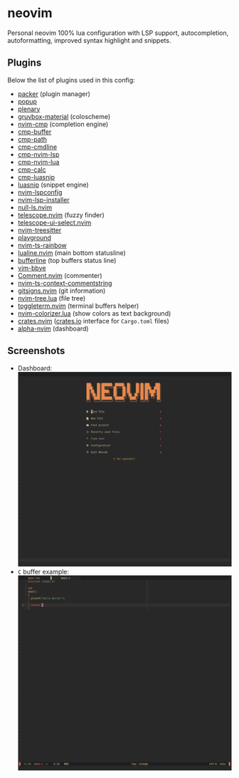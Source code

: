 # neovim
Personal neovim 100% lua configuration with LSP support, autocompletion,
autoformatting, improved syntax highlight and snippets.

## Plugins
Below the list of plugins used in this config:
- [packer](https://github.com/wbthomason/packer.nvim) (plugin manager)
- [popup](https://github.com/nvim-lua/popup.nvim)
- [plenary](https://github.com/nvim-lua/plenary.nvim)
- [gruvbox-material](https://github.com/sainnhe/gruvbox-material) (coloscheme)
- [nvim-cmp](https://github.com/hrsh7th/nvim-cmp) (completion engine)
- [cmp-buffer](https://github.com/hrsh7th/cmp-buffer)
- [cmp-path](https://github.com/hrsh7th/cmp-path)
- [cmp-cmdline](https://github.com/hrsh7th/cmp-cmdline)
- [cmp-nvim-lsp](https://github.com/hrsh7th/cmp-nvim-lsp)
- [cmp-nvim-lua](https://github.com/hrsh7th/cmp-nvim-lua)
- [cmp-calc](https://github.com/hrsh7th/cmp-calc)
- [cmp-luasnip](https://github.com/saadparwaiz1/cmp_luasnip)
- [luasnip](https://github.com/L3MON4D3/LuaSnip) (snippet engine)
- [nvim-lspconfig](https://github.com/neovim/nvim-lspconfig)
- [nvim-lsp-installer](https://github.com/williamboman/nvim-lsp-installer)
- [null-ls.nvim](https://github.com/jose-elias-alvarez/null-ls.nvim)
- [telescope.nvim](https://github.com/nvim-telescope/telescope.nvim) (fuzzy finder)
- [telescope-ui-select.nvim](https://github.com/nvim-telescope/telescope-ui-select.nvim)
- [nvim-treesitter](https://github.com/nvim-treesitter/nvim-treesitter)
- [playground](https://github.com/nvim-treesitter/playground)
- [nvim-ts-rainbow](https://github.com/p00f/nvim-ts-rainbow)
- [lualine.nvim](https://github.com/nvim-lualine/lualine.nvim) (main bottom statusline)
- [bufferline](https://github.com/akinsho/bufferline.nvim) (top buffers status line)
- [vim-bbye](https://github.com/moll/vim-bbye)
- [Comment.nvim](https://github.com/numToStr/Comment.nvim) (commenter)
- [nvim-ts-context-commentstring](https://github.com/JoosepAlviste/nvim-ts-context-commentstring)
- [gitsigns.nvim](https://github.com/lewis6991/gitsigns.nvim) (git information)
- [nvim-tree.lua](https://github.com/kyazdani42/nvim-tree.lua) (file tree)
- [toggleterm.nvim](https://github.com/akinsho/toggleterm.nvim) (terminal buffers helper)
- [nvim-colorizer.lua](https://github.com/norcalli/nvim-colorizer.lua) (show colors as text background)
- [crates.nvim](https://github.com/Saecki/crates.nvim) ([crates.io](https://crates.io) interface for `Cargo.toml` files)
- [alpha-nvim](https://github.com/goolord/alpha-nvim) (dashboard)

## Screenshots
- Dashboard:
![dashboard](assets/dashboard.png)
- `C` buffer example:
![c_program](assets/c_program.png)
